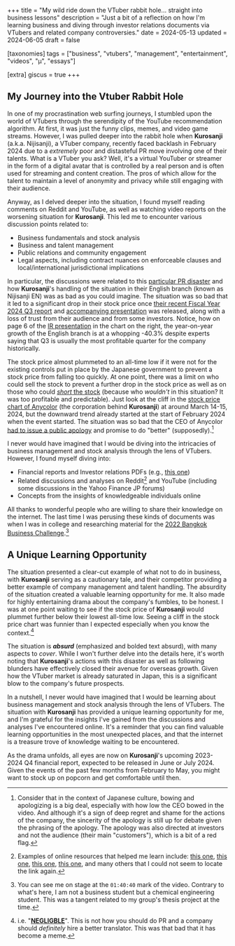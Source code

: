 +++
title = "My wild ride down the VTuber rabbit hole... straight into business lessons"
description = "Just a bit of a reflection on how I'm learning business and diving through investor relations documents via VTubers and related company controversies."
date = 2024-05-13
updated = 2024-06-05
draft = false

[taxonomies]
tags = ["business", "vtubers", "management", "entertainment", "videos", "μ", "essays"]

[extra]
giscus = true
+++

## My Journey into the Vtuber Rabbit Hole

In one of my procrastination web surfing journeys, I stumbled upon the world of VTubers through the serendipity of the YouTube recommendation algorithm. At first, it was just the funny clips, memes, and video game streams. However, I was pulled deeper into the rabbit hole when **Kurosanji** (a.k.a. Nijisanji), a VTuber company, recently faced backlash in February 2024 due to a _extremely_ poor and distasteful PR move involving one of their talents. What is a VTuber you ask? Well, it's a virtual YouTuber or streamer in the form of a digital avatar that is controlled by a real person and is often used for streaming and content creation. The pros of which allow for the talent to maintain a level of anonymity and privacy while still engaging with their audience.

Anyway, as I delved deeper into the situation, I found myself reading comments on Reddit and YouTube, as well as watching video reports on the worsening situation for **Kurosanji**. This led me to encounter various discussion points related to:

- Business fundamentals and stock analysis
- Business and talent management
- Public relations and community engagement
- Legal aspects, including contract nuances on enforceable clauses and local/international jurisdictional implications

In particular, the discussions were related to this [particular PR disaster](https://www.youtube.com/watch?v=qTAL-8v_HsQ) and how **Kurosanji**'s handling of the situation in their English branch (known as Nijisanji EN) was as bad as you could imagine. The situation was so bad that it led to a significant drop in their stock price once [their recent Fiscal Year 2024 Q3 report](https://ssl4.eir-parts.net/doc/5032/ir_material_for_fiscal_ym2/152505/00.pdf) and [accompanying presentation](https://ssl4.eir-parts.net/doc/5032/ir_material_for_fiscal_ym3/152506/00.pdf) was released, along with a loss of trust from their audience and from some investors. Notice, how on page 6 of the [IR presentation](https://ssl4.eir-parts.net/doc/5032/ir_material_for_fiscal_ym3/152506/00.pdf) in the chart on the right, the year-on-year growth of the English branch is at a whopping -40.3% despite experts saying that Q3 is usually the most profitable quarter for the company historically.

The stock price almost plummeted to an all-time low if it were not for the existing controls put in place by the Japanese government to prevent a stock price from falling too quickly. At one point, there was a limit on who could sell the stock to prevent a further drop in the stock price as well as on those who could [_short_ the stock](https://www.investopedia.com/terms/s/shortselling.asp) (because who _wouldn't_ in this situation? It was too profitable and predictable). Just look at the cliff in the [stock price chart of Anycolor](https://finance.yahoo.com/chart/5032.T) (the corporation behind **Kurosanji**) at around March 14-15, 2024, but the downward trend already started at the start of February 2024 when the event started. The situation was so bad that the CEO of Anycolor [had to issue a public apology](https://www.youtube.com/watch?v=c7zaTpwP8DQ) and promise to do "better" (supposedly).[^1]

I never would have imagined that I would be diving into the intricacies of business management and stock analysis through the lens of VTubers. However, I found myself diving into:

- Financial reports and Investor relations PDFs (e.g., [this one](https://contents.xj-storage.jp/xcontents/AS05169/6f83629b/c529/4e98/bcd5/a72ee44bcd82/20240513134452391s.pdf))
- Related discussions and analyses on Reddit[^2] and YouTube (including some discussions in the Yahoo Finance JP forums)
- Concepts from the insights of knowledgeable individuals online

All thanks to wonderful people who are willing to share their knowledge on the internet. The last time I was perusing these kinds of documents was when I was in college and researching material for the [2022 Bangkok Business Challenge](https://fb.watch/ehcWDuPn5L).[^3]

## A Unique Learning Opportunity

The situation presented a clear-cut example of what not to do in business, with **Kurosanji** serving as a cautionary tale, and their competitor providing a better example of company management and talent handling. The absurdity of the situation created a valuable learning opportunity for me. It also made for highly entertaining drama about the company's fumbles, to be honest. I was at one point waiting to see if the stock price of **Kurosanji** would plummet further below their lowest all-time low. Seeing a cliff in the stock price chart was funnier than I expected especially when you know the context.[^4]

The situation is **_absurd_** (emphasized and bolded text absurd), with many aspects to _cover_. While I won't further delve into the details here, it's worth noting that **Kurosanji**'s actions with this disaster as well as following blunders have effectively closed their avenue for overseas growth. Given how the VTuber market is already saturated in Japan, this is a significant blow to the company's future prospects.


In a nutshell, I never would have imagined that I would be learning about business management and stock analysis through the lens of VTubers. The situation with **Kurosanji** has provided a unique learning opportunity for me, and I'm grateful for the insights I've gained from the discussions and analyses I've encountered online. It's a reminder that you can find valuable learning opportunities in the most unexpected places, and that the internet is a treasure trove of knowledge waiting to be encountered. 

As the drama unfolds, all eyes are now on **Kurosanji**'s upcoming 2023-2024 Q4 financial report, expected to be released in June or July 2024. Given the events of the past few months from February to May, you might want to stock up on popcorn and get comfortable until then.

<!-- footnotes -->

[^1]: Consider that in the context of Japanese culture, bowing and apologizing is a big deal, especially with how low the CEO bowed in the video. And although it's a sign of deep regret and shame for the actions of the company, the sincerity of the apology is still up for debate given the phrasing of the apology. The apology was also directed at investors and not the audience (their main "customers"), which is a bit of a red flag.

[^2]: Examples of online resources that helped me learn include: [this one](https://old.reddit.com/r/kurosanji/comments/1cqspxg/holos_q4_results_have_dropped_time_to_feast/), [this one](https://old.reddit.com/r/kurosanji/comments/1bjy7qv/comment/kvyl2rf/), [this one](https://old.reddit.com/r/kurosanji/comments/1btujhh/comment/kxohmia), [this one](https://old.reddit.com/r/kurosanji/comments/1bi6lv6/they_were_limiting_who_could_sell_the_stocks/), and many others that I could not seem to locate the link again.

[^3]: You can see me on stage at the `01:40:40` mark of the video. Contrary to what's here, I am not a business student but a chemical engineering student. This was a tangent related to my group's thesis project at the time.

[^4]: i.e. "[**NEGLIGBLE**](https://ssl4.eir-parts.net/doc/5032/ir_material1/225561/00.pdf)". This is not how you should do PR and a company should _definitely_ hire a better translator. This was that bad that it has become a meme.
